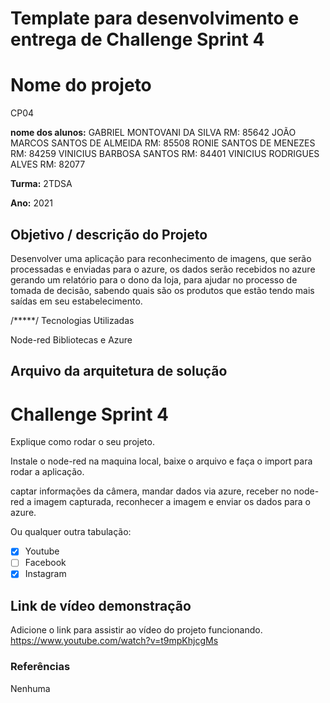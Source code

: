 
# Template para desenvolvimento e entrega de Challenge Sprint 4
 
# Nome do projeto
CP04
 
**nome dos alunos:** 
GABRIEL MONTOVANI DA SILVA                 RM: 85642
JOÃO MARCOS SANTOS DE ALMEIDA              RM: 85508
RONIE SANTOS DE MENEZES                    RM: 84259
VINICIUS BARBOSA SANTOS                    RM: 84401
VINICIUS RODRIGUES ALVES                   RM: 82077
 

**Turma:**
2TDSA
 
**Ano:**
2021
 
## Objetivo / descrição do Projeto
 
Desenvolver uma aplicação para reconhecimento de imagens, que serão processadas e enviadas para o azure, os dados serão recebidos no azure gerando um relatório para o dono da loja, para ajudar no processo de tomada de decisão, sabendo quais são os produtos que estão tendo mais saídas em seu estabelecimento.
 
/*****/
Tecnologias Utilizadas 
 
Node-red
Bibliotecas e Azure
 
## Arquivo da arquitetura de solução
 
 
# Challenge Sprint 4
 
Explique como rodar o seu projeto.
 
Instale o node-red na maquina local, baixe o arquivo e faça o import para rodar a aplicação.
 
captar informações da câmera, mandar dados via azure, receber no node-red a imagem capturada, reconhecer a imagem e enviar os dados para o azure.
 

Ou qualquer outra tabulação:
 
- [x] Youtube
- [ ] Facebook 
- [x] Instagram
 
## Link de vídeo demonstração
 
Adicione o link para assistir ao vídeo do projeto funcionando.
https://www.youtube.com/watch?v=t9mpKhjcgMs
 
### Referências 
 
Nenhuma 
